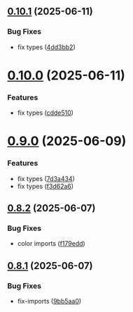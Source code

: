## [0.10.1](https://github.com/incmixlabs/utils/compare/v0.10.0...v0.10.1) (2025-06-11)


### Bug Fixes

* fix types ([4dd3bb2](https://github.com/incmixlabs/utils/commit/4dd3bb24c8b2db567512bb52d79f8681e22a51a0))



# [0.10.0](https://github.com/incmixlabs/utils/compare/v0.9.0...v0.10.0) (2025-06-11)


### Features

* fix types ([cdde510](https://github.com/incmixlabs/utils/commit/cdde510f0e74bb2b05b74db24227b9a008bd509d))



# [0.9.0](https://github.com/incmixlabs/utils/compare/v0.8.2...v0.9.0) (2025-06-09)


### Features

* fix types ([7d3a434](https://github.com/incmixlabs/utils/commit/7d3a43478b58fabf4741a88d1ea2fa3ed51c9630))
* fix types ([f3d62a6](https://github.com/incmixlabs/utils/commit/f3d62a6414bf8fe5c369c927fd4c1c36241e57a2))



## [0.8.2](https://github.com/incmixlabs/utils/compare/v0.8.1...v0.8.2) (2025-06-07)


### Bug Fixes

* color imports ([f179edd](https://github.com/incmixlabs/utils/commit/f179edd10438944bcb881948bda32b671d312b8f))



## [0.8.1](https://github.com/incmixlabs/utils/compare/v0.8.0...v0.8.1) (2025-06-07)


### Bug Fixes

* fix-imports ([9bb5aa0](https://github.com/incmixlabs/utils/commit/9bb5aa099ac03e921e15ff7da9ac5cefc90ff58d))



